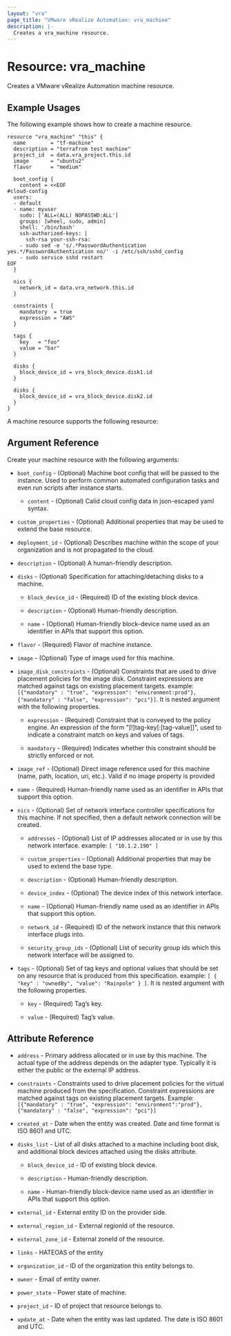 ```yaml
---
layout: "vra"
page_title: "VMware vRealize Automation: vra_machine"
description: |-
  Creates a vra_machine resource.
---
```


# Resource: vra_machine

Creates a VMware vRealize Automation machine resource.

## Example Usages

The following example shows how to create a machine resource.

```hcl
resource "vra_machine" "this" {
  name        = "tf-machine"
  description = "terrafrom test machine"
  project_id  = data.vra_project.this.id
  image       = "ubuntu2"
  flavor      = "medium"

  boot_config {
    content = <<EOF
#cloud-config
  users:
  - default
  - name: myuser
    sudo: ['ALL=(ALL) NOPASSWD:ALL']
    groups: [wheel, sudo, admin]
    shell: '/bin/bash'
    ssh-authorized-keys: |
      ssh-rsa your-ssh-rsa:
    - sudo sed -e 's/.*PasswordAuthentication yes.*/PasswordAuthentication no/' -i /etc/ssh/sshd_config
    - sudo service sshd restart
EOF
  }

  nics {
    network_id = data.vra_network.this.id
  }

  constraints {
    mandatory  = true
    expression = "AWS"
  }

  tags {
    key   = "foo"
    value = "bar"
  }

  disks {
    block_device_id = vra_block_device.disk1.id
  }

  disks {
    block_device_id = vra_block_device.disk2.id
  }
}
```
A machine resource supports the following resource:

## Argument Reference

Create your machine resource with the following arguments:

* `boot_config` - (Optional)  Machine boot config that will be passed to the instance. Used to perform common automated configuration tasks and even run scripts after instance starts.

    * `content` - (Optional) Calid cloud config data in json-escaped yaml syntax.

* `custom_properties` - (Optional) Additional properties that may be used to extend the base resource.

* `deployment_id` - (Optional) Describes machine within the scope of your organization and is not propagated to the cloud.

* `description` - (Optional) A human-friendly description.

* `disks` - (Optional) Specification for attaching/detaching disks to a machine.

    * `block_device_id` - (Required) ID of the existing block device.

    * `description` - (Optional) Human-friendly description.

    * `name` - (Optional) Human-friendly block-device name used as an identifier in APIs that support this option.

* `flavor` - (Required) Flavor of machine instance.

* `image` - (Optional) Type of image used for this machine.

* `image_disk_constraints` - (Optional) Constraints that are used to drive placement policies for the image disk. Constraint expressions are matched against tags on existing placement targets. example: `[{"mandatory" : "true", "expression": "environment:prod"}, {"mandatory" : "false", "expression": "pci"}]`. It is nested argument with the following properties.

    * `expression` - (Required) Constraint that is conveyed to the policy engine. An expression of the form "[!]tag-key[:[tag-value]]", used to indicate a constraint match on keys and values of tags.

    * `mandatory` - (Required) Indicates whether this constraint should be strictly enforced or not.

* `image_ref` - (Optional) Direct image reference used for this machine (name, path, location, uri, etc.). Valid if no image property is provided

* `name` - (Required) Human-friendly name used as an identifier in APIs that support this option.

* `nics` - (Optional) Set of network interface controller specifications for this machine. If not specified, then a default network connection will be created.

    * `addresses` - (Optional) List of IP addresses allocated or in use by this network interface.
                    example: `[ "10.1.2.190" ]`

    * `custom_properties` - (Optional) Additional properties that may be used to extend the base type.

    * `description` - (Optional) Human-friendly description.

    * `device_index` - (Optional) The device index of this network interface.

    * `name` - (Optional) Human-friendly name used as an identifier in APIs that support this option.

    * `network_id` - (Required) ID of the network instance that this network interface plugs into.

    * `security_group_ids` - (Optional) List of security group ids which this network interface will be assigned to.

* `tags` - (Optional) Set of tag keys and optional values that should be set on any resource that is produced from this specification. example: `[ { "key" : "ownedBy", "value": "Rainpole" } ]`. It is nested argument with the following properties.

    * `key` - (Required) Tag’s key.

    * `value` - (Required) Tag’s value.

## Attribute Reference

* `address` - Primary address allocated or in use by this machine. The actual type of the address depends on the adapter type. Typically it is either the public or the external IP address.

* `constraints` - Constraints used to drive placement policies for the virtual machine produced from the specification. Constraint expressions are matched against tags on existing placement targets.
Example: `[{"mandatory" : "true", "expression": "environment":"prod"}, {"mandatory" : "false", "expression": "pci"}]`

* `created_at` - Date when the entity was created. Date and time format is ISO 8601 and UTC.

* `disks_list` - List of all disks attached to a machine including boot disk, and additional block devices attached using the disks attribute.

    * `block_device_id` - ID of existing block device.

    * `description` - Human-friendly description.

    * `name` - Human-friendly block-device name used as an identifier in APIs that support this option.

* `external_id` - External entity ID on the provider side.

* `external_region_id` - External regionId of the resource.

* `external_zone_id` - External zoneId of the resource.

* `links` - HATEOAS of the entity

* `organization_id` - ID of the organization this entity belongs to.

* `owner` - Email of entity owner.

* `power_state` - Power state of machine.

* `project_id` - ID of project that resource belongs to.

* `update_at` - Date when the entity was last updated. The date is ISO 8601 and UTC.
